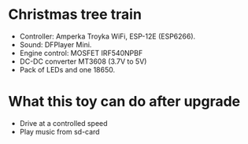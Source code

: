 # Christmas tree train

- Controller: Amperka Troyka WiFi, ESP-12E (ESP6266).
- Sound: DFPlayer Mini.
- Engine control: MOSFET IRF540NPBF
- DC-DC converter MT3608 (3.7V to 5V)
- Pack of LEDs and one 18650.

# What this toy can do after upgrade

- Drive at a controlled speed
- Play music from sd-card